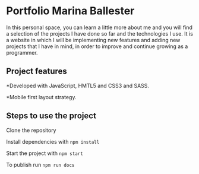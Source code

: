 # Portfolio Marina Ballester

In this personal space, you can learn a little more about me and you will find a selection of the projects I have done so far and the technologies I use. It is a website in which I will be implementing new features and adding new projects that I have in mind, in order to improve and continue growing as a programmer.

## Project features

\*Developed with JavaScript, HMTL5 and CSS3 and SASS.

\*Mobile first layout strategy.

## Steps to use the project

Clone the repository

Install dependencies with `npm install`

Start the project with `npm start`

To publish run `npm run docs`

